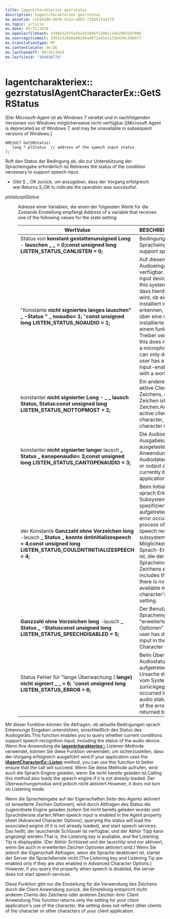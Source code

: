 ```yaml
---
title: Iagentcharakteriex gezrstatus
description: Iagentcharakteriex gezrstatus
ms.assetid: ccb34108-8078-421a-a883-731b51fae179
ms.topic: article
ms.date: 05/31/2018
ms.openlocfilehash: 4396e325f5afba161046f2a001cebb29033d709b
ms.sourcegitcommit: 2d531328b6ed82d4ad971a45a5131b430c5866f7
ms.translationtype: MT
ms.contentlocale: de-DE
ms.lasthandoff: 09/16/2019
ms.locfileid: "104036776"
---
```

# <a name="iagentcharacterexgetsrstatus"></a><span data-ttu-id="d40d3-103">Iagentcharakteriex:: gezrstatus</span><span class="sxs-lookup"><span data-stu-id="d40d3-103">IAgentCharacterEx::GetSRStatus</span></span>

<span data-ttu-id="d40d3-104">\[Der Microsoft-Agent ist ab Windows 7 veraltet und in nachfolgenden Versionen von Windows möglicherweise nicht verfügbar.\]</span><span class="sxs-lookup"><span data-stu-id="d40d3-104">\[Microsoft Agent is deprecated as of Windows 7, and may be unavailable in subsequent versions of Windows.\]</span></span>

``` syntax
HRESULT GetSRStatus(
   long * plStatus  // address of the speech input status
);
```

<span data-ttu-id="d40d3-105">Ruft den Status der Bedingung ab, die zur Unterstützung der Spracheingabe erforderlich ist.</span><span class="sxs-lookup"><span data-stu-id="d40d3-105">Retrieves the status of the condition necessary to support speech input.</span></span>

-   <span data-ttu-id="d40d3-106">Gibt S \_ OK zurück, um anzugeben, dass der Vorgang erfolgreich war.</span><span class="sxs-lookup"><span data-stu-id="d40d3-106">Returns S\_OK to indicate the operation was successful.</span></span>

<dl> <dt>

<span data-ttu-id="d40d3-107"><span id="plStatus"></span><span id="plstatus"></span><span id="PLSTATUS"></span>*plstatus*</span><span class="sxs-lookup"><span data-stu-id="d40d3-107"><span id="plStatus"></span><span id="plstatus"></span><span id="PLSTATUS"></span>*plStatus*</span></span>
</dt> <dd>

<span data-ttu-id="d40d3-108">Adresse einer Variablen, die einen der folgenden Werte für die Zustands Einstellung empfängt:</span><span class="sxs-lookup"><span data-stu-id="d40d3-108">Address of a variable that receives one of the following values for the state setting:</span></span>



| <span data-ttu-id="d40d3-109">Wert</span><span class="sxs-lookup"><span data-stu-id="d40d3-109">Value</span></span>                                                                               | <span data-ttu-id="d40d3-110">BESCHREIBUNG</span><span class="sxs-lookup"><span data-stu-id="d40d3-110">Description</span></span>                                                                                                                                                                                                                               |
|-------------------------------------------------------------------------------------|-------------------------------------------------------------------------------------------------------------------------------------------------------------------------------------------------------------------------------------------|
| <span data-ttu-id="d40d3-111">Status von **konstant gestattenunsigned Long** - **lauschen \_ \_ = 0;**</span><span class="sxs-lookup"><span data-stu-id="d40d3-111">**const unsigned long** **LISTEN\_STATUS\_CANLISTEN = 0;**</span></span><br/>               | <span data-ttu-id="d40d3-112">Bedingungen unterstützen Spracheingaben.</span><span class="sxs-lookup"><span data-stu-id="d40d3-112">Conditions support speech input.</span></span>                                                                                                                                                                                                          |
| <span data-ttu-id="d40d3-113">"Konstante **nicht signiertes langes** **lauschen" \_ -Status " \_ noaudio= 1;** "</span><span class="sxs-lookup"><span data-stu-id="d40d3-113">**const unsigned long** **LISTEN\_STATUS\_NOAUDIO = 1;**</span></span><br/>                 | <span data-ttu-id="d40d3-114">Auf diesem System ist kein Audioeingabegerät verfügbar.</span><span class="sxs-lookup"><span data-stu-id="d40d3-114">There is no audio input device available on this system.</span></span> <span data-ttu-id="d40d3-115">(Beachten Sie, dass hierdurch nicht erkannt wird, ob ein Mikrofon installiert ist. es kann nur erkennen, ob der Benutzer über eine ordnungsgemäß installierte Audiokarte mit einem funktionierenden Treiber verfügt.)</span><span class="sxs-lookup"><span data-stu-id="d40d3-115">(Note that this does not detect whether a microphone is installed; it can only detect whether the user has a properly installed input-enabled sound card with a working driver.)</span></span> |
| <span data-ttu-id="d40d3-116">konstanter **nicht signierter Long** **- \_ \_ lausch Status, Status:**</span><span class="sxs-lookup"><span data-stu-id="d40d3-116">**const unsigned long** **LISTEN\_STATUS\_NOTTOPMOST = 2;**</span></span><br/>              | <span data-ttu-id="d40d3-117">Ein anderer Client ist der aktive Client dieses Zeichens, oder das aktuelle Zeichen ist nicht oberstes Zeichen.</span><span class="sxs-lookup"><span data-stu-id="d40d3-117">Another client is the active client of this character, or the current character is not topmost.</span></span>                                                                                                                                           |
| <span data-ttu-id="d40d3-118">konstanter **nicht signierter langer** lausch **\_ Status \_ kanopenaudio= 3;**</span><span class="sxs-lookup"><span data-stu-id="d40d3-118">**const unsigned long** **LISTEN\_STATUS\_CANTOPENAUDIO = 3;**</span></span><br/>           | <span data-ttu-id="d40d3-119">Die Audioeingabe oder der Ausgabekanal ist derzeit ausgelastet, eine andere Anwendung verwendet Audiodaten.</span><span class="sxs-lookup"><span data-stu-id="d40d3-119">The audio input or output channel is currently busy, some other application is using audio.</span></span>                                                                                                                                               |
| <span data-ttu-id="d40d3-120">der Konstante **Ganzzahl ohne Vorzeichen long** -lausch **\_ Status \_ konnte dntinitializespeech = 4;**</span><span class="sxs-lookup"><span data-stu-id="d40d3-120">**const unsigned long** **LISTEN\_STATUS\_COULDNTINITIALIZESPEECH = 4;**</span></span><br/> | <span data-ttu-id="d40d3-121">Beim Initialisieren des sprach Erkennungs Subsystems ist ein nicht spezifizierter Fehler aufgetreten.</span><span class="sxs-lookup"><span data-stu-id="d40d3-121">An unspecified error occurred in the process of initializing the speech recognition subsystem.</span></span> <span data-ttu-id="d40d3-122">Dies schließt die Möglichkeit ein, dass keine Sprach-Engine verfügbar ist, die der Spracheinstellung des Zeichens entspricht.</span><span class="sxs-lookup"><span data-stu-id="d40d3-122">This includes the possibility that there is no speech engine available matching the character's language setting.</span></span>                          |
| <span data-ttu-id="d40d3-123">**Ganzzahl ohne Vorzeichen long** -lausch **\_ Status \_ -Status**</span><span class="sxs-lookup"><span data-stu-id="d40d3-123">**const unsigned long** **LISTEN\_STATUS\_SPEECHDISABLED = 5;**</span></span><br/>          | <span data-ttu-id="d40d3-124">Der Benutzer hat die Spracheingabe im Fenster "erweiterte Zeichen Optionen" deaktiviert.</span><span class="sxs-lookup"><span data-stu-id="d40d3-124">The user has disabled speech input in the Advanced Character Options window.</span></span>                                                                                                                                                              |
| <span data-ttu-id="d40d3-125">Status Fehler für "lange Überwachung ( **lange) nicht signiert** **\_ \_ = 6;** "</span><span class="sxs-lookup"><span data-stu-id="d40d3-125">**const unsigned long** **LISTEN\_STATUS\_ERROR = 6;**</span></span><br/>                   | <span data-ttu-id="d40d3-126">Beim Überprüfen des Audiostatus ist ein Fehler aufgetreten, aber die Ursache des Fehlers wurde vom System nicht zurückgegeben.</span><span class="sxs-lookup"><span data-stu-id="d40d3-126">An error occurred in checking the audio status, but the cause of the error was not returned by the system.</span></span>                                                                                                                                |



 

</dd> </dl>

<span data-ttu-id="d40d3-127">Mit dieser Funktion können Sie Abfragen, ob aktuelle Bedingungen sprach Erkennungs Eingaben unterstützen, einschließlich des Status des Audiogeräts.</span><span class="sxs-lookup"><span data-stu-id="d40d3-127">This function enables you to query whether current conditions support speech recognition input, including the status of the audio device.</span></span> <span data-ttu-id="d40d3-128">Wenn Ihre Anwendung die [**iagentcharakteriex::**](iagentcharacterex--listen.md) Listener-Methode verwendet, können Sie diese Funktion verwenden, um sicherzustellen, dass der-Vorgang erfolgreich ausgeführt wird.</span><span class="sxs-lookup"><span data-stu-id="d40d3-128">If your application uses the [**IAgentCharacterEx::Listen**](iagentcharacterex--listen.md) method, you can use this function to better ensure that the call will succeed.</span></span> <span data-ttu-id="d40d3-129">Wenn Sie diese Methode aufrufen, wird auch die Sprach-Engine geladen, wenn Sie nicht bereits geladen ist.</span><span class="sxs-lookup"><span data-stu-id="d40d3-129">Calling this method also loads the speech engine if it is not already loaded.</span></span> <span data-ttu-id="d40d3-130">Der Überwachungsmodus wird jedoch nicht aktiviert.</span><span class="sxs-lookup"><span data-stu-id="d40d3-130">However, it does not turn on Listening mode.</span></span>

<span data-ttu-id="d40d3-131">Wenn die Spracheingabe auf der Eigenschaften Seite des-Agents aktiviert ist (erweiterte Zeichen Optionen), wird durch Abfragen des Status die zugeordnete Engine geladen (sofern Sie nicht bereits geladen wurde) und Sprachdienste starten.</span><span class="sxs-lookup"><span data-stu-id="d40d3-131">When speech input is enabled in the Agent property sheet (Advanced Character Options), querying the status will load the associated engine (if it is not already loaded), and start speech services.</span></span> <span data-ttu-id="d40d3-132">Das heißt, der lauschende Schlüssel ist verfügbar, und der Abhör Tipp kann angezeigt werden.</span><span class="sxs-lookup"><span data-stu-id="d40d3-132">That is, the Listening key is available, and the Listening Tip is displayable.</span></span> <span data-ttu-id="d40d3-133">(Der Abhör Schlüssel und der lauschtip sind nur aktiviert, wenn Sie auch in erweiterten Zeichen Optionen aktiviert sind.) Wenn Sie jedoch die-Eigenschaft Abfragen, wenn die Sprache deaktiviert ist, startet der Server die Sprachdienste nicht.</span><span class="sxs-lookup"><span data-stu-id="d40d3-133">(The Listening key and Listening Tip are enabled only if they are also enabled in Advanced Character Options.) However, if you query the property when speech is disabled, the server does not start speech services.</span></span>

<span data-ttu-id="d40d3-134">Diese Funktion gibt nur die Einstellung für die Verwendung des Zeichens durch die Client Anwendung zurück. die Einstellung entspricht nicht anderen Clients des Zeichens oder anderen Zeichen ihrer Client Anwendung.</span><span class="sxs-lookup"><span data-stu-id="d40d3-134">This function returns only the setting for your client application's use of the character; the setting does not reflect other clients of the character or other characters of your client application.</span></span>

 

 





